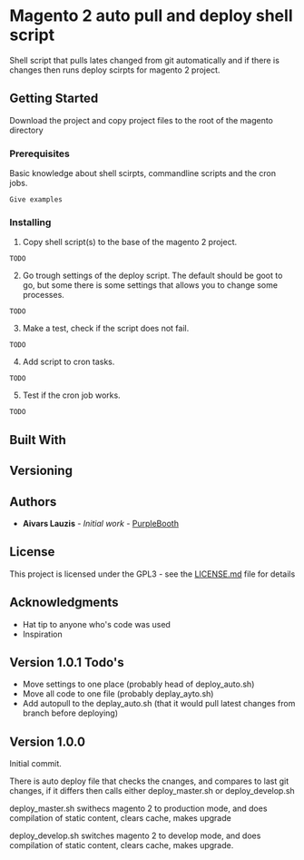 # Magento 2 auto pull and deploy shell script

Shell script that  pulls lates changed from git automatically and if there is changes then runs deploy scirpts for magento 2 project.

## Getting Started

Download the project and copy project files to the root of the magento directory

### Prerequisites

Basic knowledge about shell scirpts, commandline scripts and the cron jobs.

```
Give examples
```

### Installing

1. Copy shell script(s)  to the base of the magento 2 project.
```
TODO
```
2. Go trough settings of the deploy script. The default should be goot to go, but some there is some settings that allows you to change some processes.
```
TODO
```
3. Make a test, check if the script does not fail.
```
TODO
```
4. Add script to cron tasks.
```
TODO
```
5. Test if the cron job works.
```
TODO
```


## Built With

## Versioning

## Authors

* **Aivars Lauzis** - *Initial work* - [PurpleBooth](https://github.com/lauzis)


## License

This project is licensed under the GPL3 - see the [LICENSE.md](LICENSE.md) file for details

## Acknowledgments

* Hat tip to anyone who's code was used
* Inspiration


Version 1.0.1 Todo's
--------------------------

* Move settings to one place (probably head of deploy_auto.sh)
* Move all code to one file (probably deplay_ayto.sh)
* Add autopull to the deplay_auto.sh (that it would pull latest changes from branch before deploying)


Version 1.0.0
------------------
Initial commit.

There is auto deploy file that checks the cnanges, and compares to last git changes,
if it differs then calls either deploy_master.sh  or deploy_develop.sh

deploy_master.sh
swithecs magento 2 to production mode, and does compilation of static content, clears cache, makes upgrade

deploy_develop.sh
switches magento 2 to develop mode, and does compilation of static content, clears cache, makes upgrade.